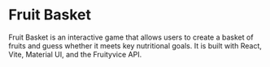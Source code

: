 # Fruit Basket
Fruit Basket is an interactive game that allows users to create a basket of fruits and guess whether it meets key nutritional goals. It is built with React, Vite, Material UI, and the Fruityvice API.

